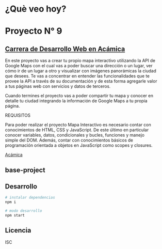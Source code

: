 # ¿Què veo hoy?

# Proyecto N° 9

## [Carrera de Desarrollo Web en Acámica](https://www.acamica.com/desarrollo-web-full-stack 'titulo')

En este proyecto vas a crear tu propio mapa interactivo utilizando la API de Google Maps con el cual vas a poder buscar una dirección o un lugar, ver cómo ir de un lugar a otro y visualizar con imágenes panorámicas la ciudad que desees. Te vas a concentrar en entender las funcionalidades que te provee la API a través de su documentación y de esta forma agregarle valor a tus páginas web con servicios y datos de terceros.

Cuando termines el proyecto vas a poder compartir tu mapa y conocer en detalle tu ciudad integrando la información de Google Maps a tu propia página.

REQUISITOS

Para poder realizar el proyecto Mapa Interactivo es necesario contar con conocimientos de HTML, CSS y JavaScript. De este último en particular conocer variables, datos, condicionales y bucles, funciones y manejo simple del DOM. Además, contar con conocimientos básicos de programación orientada a objetos en JavaScript como scopes y closures.

[Acámica](https://www.acamica.com/desarrollo-web-full-stack 'titulo')

## base-project

## Desarrollo

```bash
# instalar dependencias
npm i

# modo desarrollo
npm start
```

## Licencia

ISC
